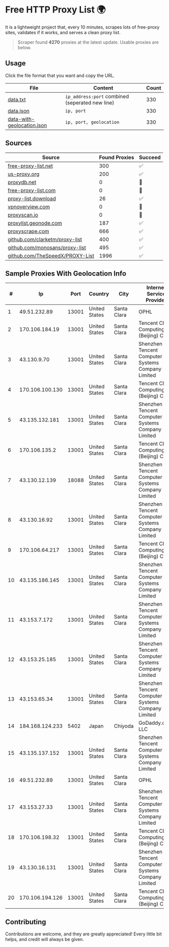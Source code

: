 
# Free HTTP Proxy List 🌍

It is a lightweight project that, every 10 minutes, scrapes lots of free-proxy sites, validates if it works, and serves a clean proxy list.


> Scraper found **4270** proxies at the latest update. Usable proxies are below.

## Usage

Click the file format that you want and copy the URL.


|File|Content|Count|
|----|-------|-----|
|[data.txt](https://raw.githubusercontent.com/themiralay/Proxy-List-World/master/data.txt)|`ip_address:port` combined (seperated new line)|330|
|[data.json](https://raw.githubusercontent.com/themiralay/Proxy-List-World/master/data.json)|`ip, port`|330|
|[data-with-geolocation.json](https://raw.githubusercontent.com/themiralay/Proxy-List-World/master/data-with-geolocation.json)|`ip, port, geolocation`|330|

## Sources

|Source|Found Proxies|Succeed|
|------|-------------|-------|
|[free-proxy-list.net](https://free-proxy-list.net)|300|✅|
|[us-proxy.org](https://www.us-proxy.org)|200|✅|
|[proxydb.net](http://proxydb.net)|0|🚫|
|[free-proxy-list.com](https://free-proxy-list.com/?page=&port=&type%5B%5D=http&type%5B%5D=https&up_time=0&search=Search)|0|🚫|
|[proxy-list.download](https://www.proxy-list.download/HTTP)|26|✅|
|[vpnoverview.com](https://vpnoverview.com/privacy/anonymous-browsing/free-proxy-servers)|0|🚫|
|[proxyscan.io](https://www.proxyscan.io)|0|🚫|
|[proxylist.geonode.com](https://proxylist.geonode.com/api/proxy-list?limit=300&page=1&sort_by=lastChecked&sort_type=desc&protocols=http,https)|187|✅|
|[proxyscrape.com](https://api.proxyscrape.com/v2/?request=displayproxies&protocol=http&timeout=10000&country=all&ssl=all&anonymity=all)|666|✅|
|[github.com/clarketm/proxy-list](https://raw.githubusercontent.com/clarketm/proxy-list/master/proxy-list-raw.txt)|400|✅|
|[github.com/monosans/proxy-list](https://raw.githubusercontent.com/monosans/proxy-list/main/proxies/http.txt)|495|✅|
|[github.com/TheSpeedX/PROXY-List](https://raw.githubusercontent.com/TheSpeedX/PROXY-List/master/http.txt)|1996|✅|


## Sample Proxies With Geolocation Info

|#|Ip|Port|Country|City|Internet Service Provider|
|-|--|----|-------|----|-------------------------|
|1|49.51.232.89|13001|United States|Santa Clara|OPHL|
|2|170.106.184.19|13001|United States|Santa Clara|Tencent Cloud Computing (Beijing) Co|
|3|43.130.9.70|13001|United States|Santa Clara|Shenzhen Tencent Computer Systems Company Limited|
|4|170.106.100.130|13001|United States|Santa Clara|Tencent Cloud Computing (Beijing) Co|
|5|43.135.132.181|13001|United States|Santa Clara|Shenzhen Tencent Computer Systems Company Limited|
|6|170.106.135.2|13001|United States|Santa Clara|Tencent Cloud Computing (Beijing) Co|
|7|43.130.12.139|18088|United States|Santa Clara|Shenzhen Tencent Computer Systems Company Limited|
|8|43.130.16.92|13001|United States|Santa Clara|Shenzhen Tencent Computer Systems Company Limited|
|9|170.106.64.217|13001|United States|Santa Clara|Tencent Cloud Computing (Beijing) Co|
|10|43.135.186.145|13001|United States|Santa Clara|Shenzhen Tencent Computer Systems Company Limited|
|11|43.153.7.172|13001|United States|Santa Clara|Shenzhen Tencent Computer Systems Company Limited|
|12|43.153.25.185|13001|United States|Santa Clara|Shenzhen Tencent Computer Systems Company Limited|
|13|43.153.65.34|13001|United States|Santa Clara|Shenzhen Tencent Computer Systems Company Limited|
|14|184.168.124.233|5402|Japan|Chiyoda|GoDaddy.com, LLC|
|15|43.135.137.152|13001|United States|Santa Clara|Shenzhen Tencent Computer Systems Company Limited|
|16|49.51.232.89|13001|United States|Santa Clara|OPHL|
|17|43.153.27.33|13001|United States|Santa Clara|Shenzhen Tencent Computer Systems Company Limited|
|18|170.106.198.32|13001|United States|Santa Clara|Tencent Cloud Computing (Beijing) Co|
|19|43.130.16.131|13001|United States|Santa Clara|Shenzhen Tencent Computer Systems Company Limited|
|20|170.106.194.126|13001|United States|Santa Clara|Tencent Cloud Computing (Beijing) Co|



## Contributing

Contributions are welcome, and they are greatly appreciated! Every
little bit helps, and credit will always be given.

